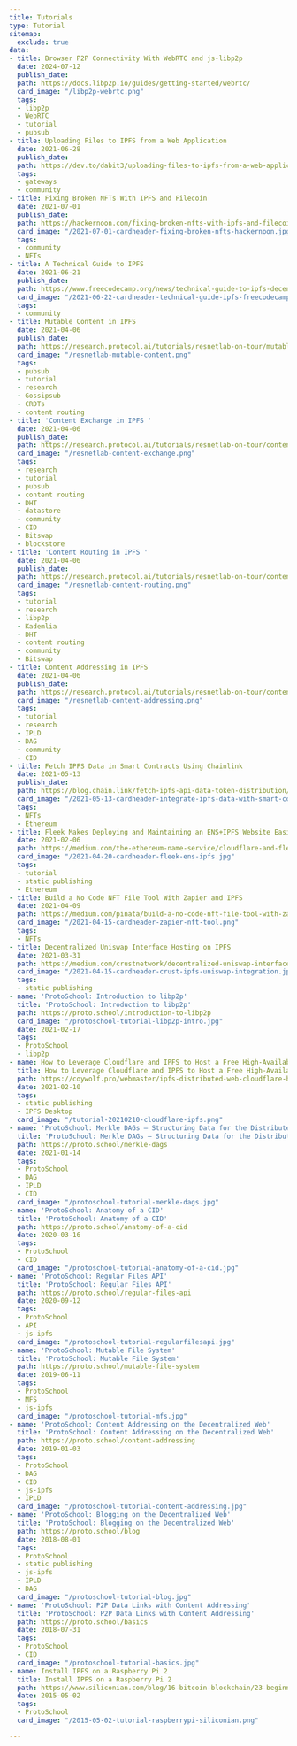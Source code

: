```yaml
---
title: Tutorials
type: Tutorial
sitemap:
  exclude: true
data:
- title: Browser P2P Connectivity With WebRTC and js-libp2p
  date: 2024-07-12
  publish_date: 
  path: https://docs.libp2p.io/guides/getting-started/webrtc/
  card_image: "/libp2p-webrtc.png"
  tags:
  - libp2p
  - WebRTC
  - tutorial
  - pubsub
- title: Uploading Files to IPFS from a Web Application
  date: 2021-06-28
  publish_date: 
  path: https://dev.to/dabit3/uploading-files-to-ipfs-from-a-web-application-50a
  tags:
  - gateways
  - community
- title: Fixing Broken NFTs With IPFS and Filecoin
  date: 2021-07-01
  publish_date: 
  path: https://hackernoon.com/fixing-broken-nfts-with-ipfs-and-filecoin-jk1r35ab
  card_image: "/2021-07-01-cardheader-fixing-broken-nfts-hackernoon.jpg"
  tags:
  - community
  - NFTs
- title: A Technical Guide to IPFS
  date: 2021-06-21
  publish_date: 
  path: https://www.freecodecamp.org/news/technical-guide-to-ipfs-decentralized-storage-of-web3/
  card_image: "/2021-06-22-cardheader-technical-guide-ipfs-freecodecamp.png"
  tags:
  - community
- title: Mutable Content in IPFS
  date: 2021-04-06
  publish_date: 
  path: https://research.protocol.ai/tutorials/resnetlab-on-tour/mutable-content/
  card_image: "/resnetlab-mutable-content.png"
  tags:
  - pubsub
  - tutorial
  - research
  - Gossipsub
  - CRDTs
  - content routing
- title: 'Content Exchange in IPFS '
  date: 2021-04-06
  publish_date: 
  path: https://research.protocol.ai/tutorials/resnetlab-on-tour/content-exchange/
  card_image: "/resnetlab-content-exchange.png"
  tags:
  - research
  - tutorial
  - pubsub
  - content routing
  - DHT
  - datastore
  - community
  - CID
  - Bitswap
  - blockstore
- title: 'Content Routing in IPFS '
  date: 2021-04-06
  publish_date: 
  path: https://research.protocol.ai/tutorials/resnetlab-on-tour/content-routing/
  card_image: "/resnetlab-content-routing.png"
  tags:
  - tutorial
  - research
  - libp2p
  - Kademlia
  - DHT
  - content routing
  - community
  - Bitswap
- title: Content Addressing in IPFS
  date: 2021-04-06
  publish_date: 
  path: https://research.protocol.ai/tutorials/resnetlab-on-tour/content-addressing/
  card_image: "/resnetlab-content-addressing.png"
  tags:
  - tutorial
  - research
  - IPLD
  - DAG
  - community
  - CID
- title: Fetch IPFS Data in Smart Contracts Using Chainlink
  date: 2021-05-13
  publish_date: 
  path: https://blog.chain.link/fetch-ipfs-api-data-token-distribution/
  card_image: "/2021-05-13-cardheader-integrate-ipfs-data-with-smart-contracts-using-a-chainlink-external-adapter.png"
  tags:
  - NFTs
  - Ethereum
- title: Fleek Makes Deploying and Maintaining an ENS+IPFS Website Easier than Ever
  date: 2021-02-06
  path: https://medium.com/the-ethereum-name-service/cloudflare-and-fleek-make-ens-ipfs-site-deployment-as-easy-as-ever-262c990a7514
  card_image: "/2021-04-20-cardheader-fleek-ens-ipfs.jpg"
  tags:
  - tutorial
  - static publishing
  - Ethereum
- title: Build a No Code NFT File Tool With Zapier and IPFS
  date: 2021-04-09
  path: https://medium.com/pinata/build-a-no-code-nft-file-tool-with-zapier-and-ipfs-9bd44a3b23b7
  card_image: "/2021-04-15-cardheader-zapier-nft-tool.png"
  tags:
  - NFTs
- title: Decentralized Uniswap Interface Hosting on IPFS
  date: 2021-03-31
  path: https://medium.com/crustnetwork/decentralized-uniswap-interface-hosting-on-ipfs-18a78d1209ac
  card_image: "/2021-04-15-cardheader-crust-ipfs-uniswap-integration.jpg"
  tags:
  - static publishing
- name: 'ProtoSchool: Introduction to libp2p'
  title: 'ProtoSchool: Introduction to libp2p'
  path: https://proto.school/introduction-to-libp2p
  card_image: "/protoschool-tutorial-libp2p-intro.jpg"
  date: 2021-02-17
  tags:
  - ProtoSchool
  - libp2p
- name: How to Leverage Cloudflare and IPFS to Host a Free High-Availability Site
  title: How to Leverage Cloudflare and IPFS to Host a Free High-Availability Site
  path: https://coywolf.pro/webmaster/ipfs-distributed-web-cloudflare-host-site/
  date: 2021-02-10
  tags:
  - static publishing
  - IPFS Desktop
  card_image: "/tutorial-20210210-cloudflare-ipfs.png"
- name: 'ProtoSchool: Merkle DAGs — Structuring Data for the Distributed Web'
  title: 'ProtoSchool: Merkle DAGs — Structuring Data for the Distributed Web'
  path: https://proto.school/merkle-dags
  date: 2021-01-14
  tags:
  - ProtoSchool
  - DAG
  - IPLD
  - CID
  card_image: "/protoschool-tutorial-merkle-dags.jpg"
- name: 'ProtoSchool: Anatomy of a CID'
  title: 'ProtoSchool: Anatomy of a CID'
  path: https://proto.school/anatomy-of-a-cid
  date: 2020-03-16
  tags:
  - ProtoSchool
  - CID
  card_image: "/protoschool-tutorial-anatomy-of-a-cid.jpg"
- name: 'ProtoSchool: Regular Files API'
  title: 'ProtoSchool: Regular Files API'
  path: https://proto.school/regular-files-api
  date: 2020-09-12
  tags:
  - ProtoSchool
  - API
  - js-ipfs
  card_image: "/protoschool-tutorial-regularfilesapi.jpg"
- name: 'ProtoSchool: Mutable File System'
  title: 'ProtoSchool: Mutable File System'
  path: https://proto.school/mutable-file-system
  date: 2019-06-11
  tags:
  - ProtoSchool
  - MFS
  - js-ipfs
  card_image: "/protoschool-tutorial-mfs.jpg"
- name: 'ProtoSchool: Content Addressing on the Decentralized Web'
  title: 'ProtoSchool: Content Addressing on the Decentralized Web'
  path: https://proto.school/content-addressing
  date: 2019-01-03
  tags:
  - ProtoSchool
  - DAG
  - CID
  - js-ipfs
  - IPLD
  card_image: "/protoschool-tutorial-content-addressing.jpg"
- name: 'ProtoSchool: Blogging on the Decentralized Web'
  title: 'ProtoSchool: Blogging on the Decentralized Web'
  path: https://proto.school/blog
  date: 2018-08-01
  tags:
  - ProtoSchool
  - static publishing
  - js-ipfs
  - IPLD
  - DAG
  card_image: "/protoschool-tutorial-blog.jpg"
- name: 'ProtoSchool: P2P Data Links with Content Addressing'
  title: 'ProtoSchool: P2P Data Links with Content Addressing'
  path: https://proto.school/basics
  date: 2018-07-31
  tags:
  - ProtoSchool
  - CID
  card_image: "/protoschool-tutorial-basics.jpg"
- name: Install IPFS on a Raspberry Pi 2
  title: Install IPFS on a Raspberry Pi 2
  path: https://www.siliconian.com/blog/16-bitcoin-blockchain/23-beginner-s-guide-to-installing-ipfs-on-a-raspberry-pi-2
  date: 2015-05-02
  tags:
  - ProtoSchool
  card_image: "/2015-05-02-tutorial-raspberrypi-siliconian.png"

---
```

